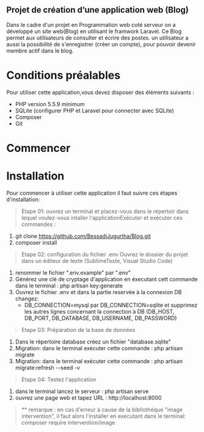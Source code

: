 ## Projet de création d’une application web (Blog)
Dans le cadre d'un projet en Programmation web coté serveur on a développé un site web(Blog) en utilisant le framwork Laravel.
Ce Blog permet aux utilisateurs de consulter et écrire des postes. un utilisateur a aussi la possibilité de s'enregistrer (créer un compte), pour pouvoir devenir membre actif dans le blog.

# Conditions préalables 
Pour utiliser cette application,vous devez disposer des éléments suivants : 
* PHP version 5.5.9 minimum 
* SQLite (configurer PHP et Laravel pour connecter avec SQLite)
* Composer
* Git 

# Commencer 

# Installation
Pour commencer à utiliser cette application il faut suivre ces étapes d'installation:
 > Etape 01: ouvrez un terminal et placez-vous dans le répertoir dans lequel voulez-vous intaller l'applicationExécuter et exécuter ces commandes : 
  1. git clone https://github.com/BessadiJugurtha/Blog.git
  2. composer install 
 > Etape 02: configuration du fichier .env
 Ouvrez le dossier du projet dans un éditeur de texte (SublimeTexte, Visual Studio Code)
  1. renommer le fichier ".env.example" par ".env" 
  2. Générez une clé de cryptage d'application en éxecutant cett commande dans le terminal : php artisan key:generate
  3. Ouvrez le fichier .env et dans la partie reservée à la connexion DB changez: 
        - DB_CONNECTION=mysql par DB_CONNECTION=sqlite
    et supprimez les autres lignes concernant la connection à DB (DB_HOST, DB_PORT, DB_DATABASE, DB_USERNAME, DB_PASSWORD)
 > Etape 03: Préparation de la base de données
  1. Dans le répertoire database créez un fichier "database.sqlite"
  2. Migration: dans le terminal exécuter cette commande : php artisan migrate
  3. Migration: dans le terminal exécuter cette commande : php artisan migrate:refresh --seed -v 
 > Etape 04: Testez l'application 
  1. dans le terminal lancez le serveur : php artisan serve
  2. ouvrez une page web et tapez URL : http://localhost:8000
 >** remarque : en cas d'erreur à cause de la bibliothéque "image intervention", il faut alors l'installer en executant dans le terminal: composer require intervention/image 
 
